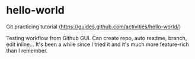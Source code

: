 # hello-world
Git practicing tutorial (https://guides.github.com/activities/hello-world/)

Testing workflow from Github GUI. Can create repo, auto readme, branch, edit inline... It's been a while since I tried it and it's much more feature-rich than I remember.
